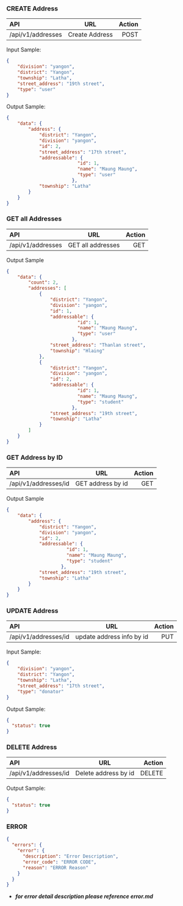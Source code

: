 ### CREATE Address
| API      | URL | Action     |
| :---        |    :----:   |          ---: |
| /api/v1/addresses     | Create Address    | POST   |

Input Sample:
```json
{
    "division": "yangon",
    "district": "Yangon",
    "township": "Latha",
    "street_address": "19th street",
    "type": "user"
}
```
Output Sample:
```json
{
    "data": {
        "address": {
            "district": "Yangon",
            "division": "yangon",
            "id": 2,
            "street_address": "17th street",
            "addressable": {
                          "id": 1,
                          "name": "Maung Maung",
                          "type": "user"
                        },
            "township": "Latha"
        }
    }
}
```

### GET all Addresses
| API      | URL | Action     |
| :---        |    :----:   |          ---: |
| /api/v1/addresses     | GET all addresses      | GET   |

Output Sample
```json
{
    "data": {
        "count": 2,
        "addresses": [
            {
                "district": "Yangon",
                "division": "yangon",
                "id": 1,
                "addressable": {
                          "id": 1,
                          "name": "Maung Maung",
                          "type": "user"
                        },
                "street_address": "Thanlan street",
                "township": "Hlaing"
            },
            {
                "district": "Yangon",
                "division": "yangon",
                "id": 2,
                "addressable": {
                          "id": 1,
                          "name": "Maung Maung",
                          "type": "student"
                        },
                "street_address": "19th street",
                "township": "Latha"
            }
        ]
    }
}
```

### GET Address by ID
| API      | URL | Action     |
| :---        |    :----:   |          ---: |
| /api/v1/addresses/id     | GET address by id    | GET   |

Output Sample
```json
{
    "data": {
        "address": {
            "district": "Yangon",
            "division": "yangon",
            "id": 2,
            "addressable": {
                      "id": 1,
                      "name": "Maung Maung",
                      "type": "student"
                    },
            "street_address": "19th street",
            "township": "Latha"
        }
    }
}
```

### UPDATE Address
| API      | URL | Action     |
| :---        |    :----:   |          ---: |
| /api/v1/addresses/id     | update address info by id     | PUT  |

Input Sample:
```json
{
    "division": "yangon",
    "district": "Yangon",
    "township": "Latha",
    "street_address": "17th street",
    "type": "donator"
}
```

Output Sample:
```json
{
  "status": true
}
```

### DELETE Address
| API      | URL | Action     |
| :---        |    :----:   |          ---: |
| /api/v1/addresses/id     | Delete address by id     | DELETE  |

Output Sample:
```json
{
  "status": true
}
```

### ERROR 
```json
{
  "errors": {
    "error": {
      "description": "Error Description",
      "error_code": "ERROR CODE",
      "reason": "ERROR Reason"
    }
  }
}
```
- ***for error detail description please reference error.md***
